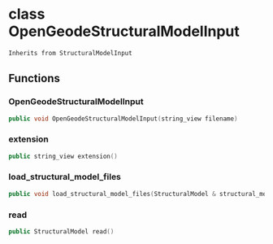 # class OpenGeodeStructuralModelInput

```cpp
Inherits from StructuralModelInput
```

## Functions

### OpenGeodeStructuralModelInput

```cpp
public void OpenGeodeStructuralModelInput(string_view filename)
```

### extension

```cpp
public string_view extension()
```

### load_structural_model_files

```cpp
public void load_structural_model_files(StructuralModel & structural_model, string_view directory)
```

### read

```cpp
public StructuralModel read()
```
